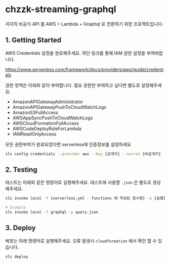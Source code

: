 # chzzk-streaming-graphql
치지직 비공식 API 를 AWS + Lambda + Graphql 로 전환하기 위한 프로젝트입니다.

## 1. Getting Started
AWS Credentials 설정을 완료해주세요. 하단 링크를 통해 IAM 권한 설정을 부여바랍니다.

https://www.serverless.com/framework/docs/providers/aws/guide/credentials

권한 정책은 아래와 같이 부여합니다.
필요 권한만 부여하고 싶다면 별도로 설정해주세요.

- AmazonAPIGatewayAdministrator
- AmazonAPIGatewayPushToCloudWatchLogs
- AmazonS3FullAccess
- AWSAppSyncPushToCloudWatchLogs
- AWSCloudFormationFullAccess
- AWSCodeDeployRoleForLambda
- IAMReadOnlyAccess

모든 권한부여가 완료되었다면 serverless에 인증정보를 설정하세요
```bash
sls config credentials --provider aws --key {공개키} --secret {비공개키}
```

## 2. Testing
테스트는 아래와 같은 명령어로 실행해주세요. 테스트에 사용할 `.json` 은 별도로 생성해주세요.

```bash
sls invoke local -f {serverless.yml - functions 에 작성된 함수명} -p {실행할 json 정보}

# Example
sls invoke local -f graphql -p query.json
```

## 3. Deploy
배포는 아래 명령어로 실행해주세요. 오류 발생시 `cloudformation` 에서 확인 할 수 있습니다.

```bash
sls deploy
```